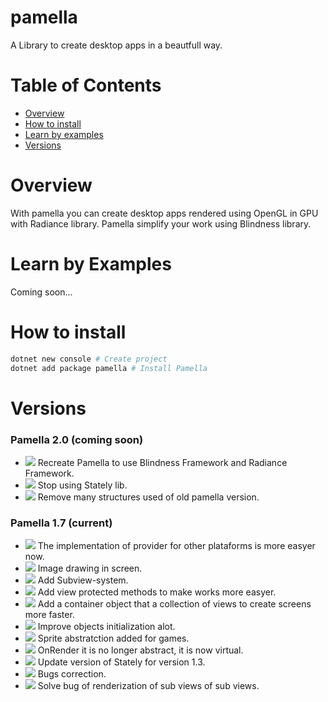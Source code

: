 # pamella

A Library to create desktop apps in a beautfull way.

# Table of Contents

 - [Overview](#overview)
 - [How to install](#how-to-install)
 - [Learn by examples](#learn-by-examples)
 - [Versions](#versions)

# Overview

With pamella you can create desktop apps rendered using OpenGL in GPU with Radiance library. Pamella simplify your work using Blindness library.

# Learn by Examples

Coming soon...

# How to install

```bash
dotnet new console # Create project
dotnet add package pamella # Install Pamella
```

# Versions

### Pamella 2.0 (coming soon)

 - ![](https://img.shields.io/badge/update-blue) Recreate Pamella to use Blindness Framework and Radiance Framework.
 - ![](https://img.shields.io/badge/removed-red) Stop using Stately lib.
 - ![](https://img.shields.io/badge/removed-red) Remove many structures used of old pamella version.

### Pamella 1.7 (current)

- ![](https://img.shields.io/badge/new-green) The implementation of provider for other plataforms is more easyer now.
- ![](https://img.shields.io/badge/new-green) Image drawing in screen.
- ![](https://img.shields.io/badge/new-green) Add Subview-system.
- ![](https://img.shields.io/badge/new-green) Add view protected methods to make works more easyer.
- ![](https://img.shields.io/badge/new-green) Add a container object that a collection of views to create screens more faster.
- ![](https://img.shields.io/badge/new-green) Improve objects initialization alot.
- ![](https://img.shields.io/badge/new-green) Sprite abstratction added for games.
- ![](https://img.shields.io/badge/update-blue) OnRender it is no longer abstract, it is now virtual.
- ![](https://img.shields.io/badge/update-blue) Update version of Stately for version 1.3.
- ![](https://img.shields.io/badge/bug%20solved-orange) Bugs correction.
- ![](https://img.shields.io/badge/bug%20solved-orange) Solve bug of renderization of sub views of sub views.